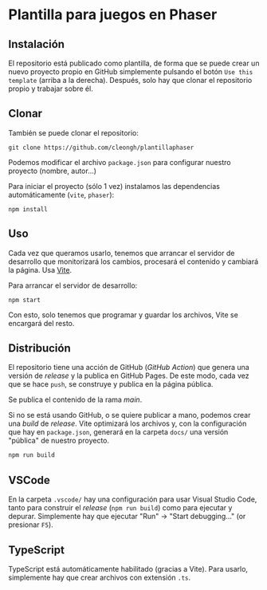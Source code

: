# Plantilla para juegos en Phaser

## Instalación

El repositorio está publicado como plantilla, de forma que se puede crear un nuevo proyecto propio en GitHub simplemente pulsando el botón `Use this template` (arriba a la derecha). Después, solo hay que clonar el repositorio propio y trabajar sobre él.

## Clonar

También se puede clonar el repositorio:

```
git clone https://github.com/cleongh/plantillaphaser
```

Podemos modificar el archivo `package.json` para configurar nuestro proyecto (nombre, autor...)

Para iniciar el proyecto (sólo 1 vez) instalamos las dependencias automáticamente (`vite`, `phaser`):

```
npm install
```

## Uso

Cada vez que queramos usarlo, tenemos que arrancar el servidor de desarrollo que monitorizará los cambios, procesará el contenido y cambiará la página. Usa [Vite](https://es.vitejs.dev/).

Para arrancar el servidor de desarrollo:

```
npm start
```

Con esto, solo tenemos que programar y guardar los archivos, Vite se encargará del resto.

## Distribución

El repositorio tiene una acción de GitHub (*GitHub Action*) que genera una versión de *release* y la publica en GitHub Pages. De este modo, cada vez que se hace `push`, se construye y publica en la página pública.

Se publica el contenido de la rama *main*.

Si no se está usando GitHub, o se quiere publicar a mano, podemos crear una *build* de *release*. Vite optimizará los archivos y, con la configuración que hay en `package.json`, generará en la carpeta `docs/` una versión "pública" de nuestro proyecto.

```sh
npm run build
```

<!-- ### En GitHub -->

<!-- Está todo configurado para que se active "GitHub Pages", y se use, en la rama principal (se suele llamar `main`), la carpeta `docs/`. Simplemente hay que activarlo en "Settings" → "Pages" → "Build and deployment". -->

## VSCode

En la carpeta `.vscode/` hay una configuración para usar Visual Studio Code, tanto para construir el *release* (`npm run build`) como para ejecutar y depurar. Simplemente hay que ejecutar "Run" → "Start debugging..." (or presionar `F5`).

## TypeScript

TypeScript está automáticamente habilitado (gracias a Vite). Para usarlo, simplemente hay que crear archivos con extensión `.ts`.
